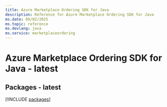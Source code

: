 ```yaml
---
title: Azure Marketplace Ordering SDK for Java
description: Reference for Azure Marketplace Ordering SDK for Java
ms.date: 09/02/2025
ms.topic: reference
ms.devlang: java
ms.service: marketplaceordering
---
```

# Azure Marketplace Ordering SDK for Java - latest
## Packages - latest
[!INCLUDE [packages](marketplace-ordering-index.md)]